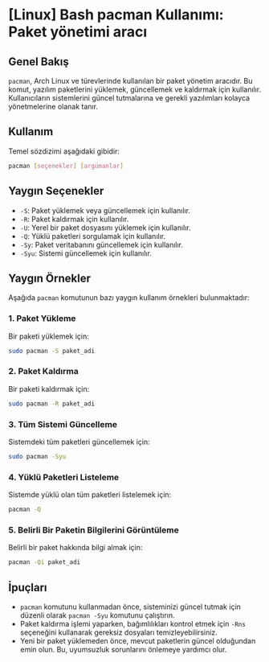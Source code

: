 # [Linux] Bash pacman Kullanımı: Paket yönetimi aracı

## Genel Bakış
`pacman`, Arch Linux ve türevlerinde kullanılan bir paket yönetim aracıdır. Bu komut, yazılım paketlerini yüklemek, güncellemek ve kaldırmak için kullanılır. Kullanıcıların sistemlerini güncel tutmalarına ve gerekli yazılımları kolayca yönetmelerine olanak tanır.

## Kullanım
Temel sözdizimi aşağıdaki gibidir:
```bash
pacman [seçenekler] [argümanlar]
```

## Yaygın Seçenekler
- `-S`: Paket yüklemek veya güncellemek için kullanılır.
- `-R`: Paket kaldırmak için kullanılır.
- `-U`: Yerel bir paket dosyasını yüklemek için kullanılır.
- `-Q`: Yüklü paketleri sorgulamak için kullanılır.
- `-Sy`: Paket veritabanını güncellemek için kullanılır.
- `-Syu`: Sistemi güncellemek için kullanılır.

## Yaygın Örnekler
Aşağıda `pacman` komutunun bazı yaygın kullanım örnekleri bulunmaktadır:

### 1. Paket Yükleme
Bir paketi yüklemek için:
```bash
sudo pacman -S paket_adi
```

### 2. Paket Kaldırma
Bir paketi kaldırmak için:
```bash
sudo pacman -R paket_adi
```

### 3. Tüm Sistemi Güncelleme
Sistemdeki tüm paketleri güncellemek için:
```bash
sudo pacman -Syu
```

### 4. Yüklü Paketleri Listeleme
Sistemde yüklü olan tüm paketleri listelemek için:
```bash
pacman -Q
```

### 5. Belirli Bir Paketin Bilgilerini Görüntüleme
Belirli bir paket hakkında bilgi almak için:
```bash
pacman -Qi paket_adi
```

## İpuçları
- `pacman` komutunu kullanmadan önce, sisteminizi güncel tutmak için düzenli olarak `pacman -Syu` komutunu çalıştırın.
- Paket kaldırma işlemi yaparken, bağımlılıkları kontrol etmek için `-Rns` seçeneğini kullanarak gereksiz dosyaları temizleyebilirsiniz.
- Yeni bir paket yüklemeden önce, mevcut paketlerin güncel olduğundan emin olun. Bu, uyumsuzluk sorunlarını önlemeye yardımcı olur.